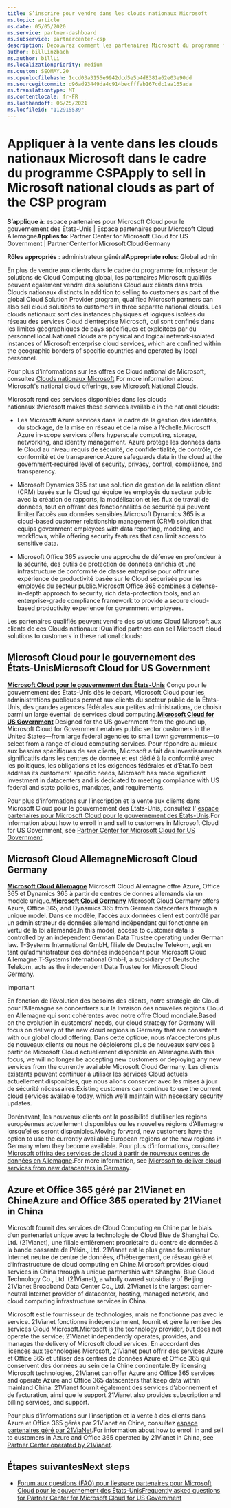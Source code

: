 ```yaml
---
title: S’inscrire pour vendre dans les clouds nationaux Microsoft
ms.topic: article
ms.date: 05/05/2020
ms.service: partner-dashboard
ms.subservice: partnercenter-csp
description: Découvrez comment les partenaires Microsoft du programme fournisseur de solutions Cloud peuvent vendre aux clients inscrits dans des clouds nationaux pris en charge.
author: billLinzbach
ms.author: billLi
ms.localizationpriority: medium
ms.custom: SEOMAY.20
ms.openlocfilehash: 1ccd03a3155e9942dcd5e5b4d8381a62e03e90dd
ms.sourcegitcommit: d96ad93449da4c914becfffab167cdc1aa165ada
ms.translationtype: MT
ms.contentlocale: fr-FR
ms.lasthandoff: 06/25/2021
ms.locfileid: "112915539"
---
```

# <a name="apply-to-sell-in-microsoft-national-clouds-as-part-of-the-csp-program"></a><span data-ttu-id="3b0fe-103">Appliquer à la vente dans les clouds nationaux Microsoft dans le cadre du programme CSP</span><span class="sxs-lookup"><span data-stu-id="3b0fe-103">Apply to sell in Microsoft national clouds as part of the CSP program</span></span>

<span data-ttu-id="3b0fe-104">**S’applique à**: espace partenaires pour Microsoft Cloud pour le gouvernement des États-Unis | Espace partenaires pour Microsoft Cloud Allemagne</span><span class="sxs-lookup"><span data-stu-id="3b0fe-104">**Applies to**: Partner Center for Microsoft Cloud for US Government | Partner Center for Microsoft Cloud Germany</span></span>

<span data-ttu-id="3b0fe-105">**Rôles appropriés** : administrateur général</span><span class="sxs-lookup"><span data-stu-id="3b0fe-105">**Appropriate roles**: Global admin</span></span>

<span data-ttu-id="3b0fe-106">En plus de vendre aux clients dans le cadre du programme fournisseur de solutions de Cloud Computing global, les partenaires Microsoft qualifiés peuvent également vendre des solutions Cloud aux clients dans trois Clouds nationaux distincts.</span><span class="sxs-lookup"><span data-stu-id="3b0fe-106">In addition to selling to customers as part of the global Cloud Solution Provider program, qualified Microsoft partners can also sell cloud solutions to customers in three separate national clouds.</span></span> <span data-ttu-id="3b0fe-107">Les clouds nationaux sont des instances physiques et logiques isolées du réseau des services Cloud d’entreprise Microsoft, qui sont confinés dans les limites géographiques de pays spécifiques et exploitées par du personnel local.</span><span class="sxs-lookup"><span data-stu-id="3b0fe-107">National clouds are physical and logical network-isolated instances of Microsoft enterprise cloud services, which are confined within the geographic borders of specific countries and operated by local personnel.</span></span>

<span data-ttu-id="3b0fe-108">Pour plus d’informations sur les offres de Cloud national de Microsoft, consultez [Clouds nationaux Microsoft](https://www.microsoft.com/trustcenter/cloudservices/nationalcloud).</span><span class="sxs-lookup"><span data-stu-id="3b0fe-108">For more information about Microsoft's national cloud offerings, see [Microsoft National Clouds](https://www.microsoft.com/trustcenter/cloudservices/nationalcloud).</span></span>

<span data-ttu-id="3b0fe-109">Microsoft rend ces services disponibles dans les clouds nationaux :</span><span class="sxs-lookup"><span data-stu-id="3b0fe-109">Microsoft makes these services available in the national clouds:</span></span>

-   <span data-ttu-id="3b0fe-110">Les Microsoft Azure services dans le cadre de la gestion des identités, du stockage, de la mise en réseau et de la mise à l’échelle.</span><span class="sxs-lookup"><span data-stu-id="3b0fe-110">Microsoft Azure in-scope services offers hyperscale computing, storage, networking, and identity management.</span></span> <span data-ttu-id="3b0fe-111">Azure protège les données dans le Cloud au niveau requis de sécurité, de confidentialité, de contrôle, de conformité et de transparence.</span><span class="sxs-lookup"><span data-stu-id="3b0fe-111">Azure safeguards data in the cloud at the government-required level of security, privacy, control, compliance, and transparency.</span></span>

-   <span data-ttu-id="3b0fe-112">Microsoft Dynamics 365 est une solution de gestion de la relation client (CRM) basée sur le Cloud qui équipe les employés du secteur public avec la création de rapports, la modélisation et les flux de travail de données, tout en offrant des fonctionnalités de sécurité qui peuvent limiter l’accès aux données sensibles.</span><span class="sxs-lookup"><span data-stu-id="3b0fe-112">Microsoft Dynamics 365 is a cloud-based customer relationship management (CRM) solution that equips government employees with data reporting, modeling, and workflows, while offering security features that can limit access to sensitive data.</span></span>

-   <span data-ttu-id="3b0fe-113">Microsoft Office 365 associe une approche de défense en profondeur à la sécurité, des outils de protection de données enrichis et une infrastructure de conformité de classe entreprise pour offrir une expérience de productivité basée sur le Cloud sécurisée pour les employés du secteur public.</span><span class="sxs-lookup"><span data-stu-id="3b0fe-113">Microsoft Office 365 combines a defense-in-depth approach to security, rich data-protection tools, and an enterprise-grade compliance framework to provide a secure cloud-based productivity experience for government employees.</span></span>

<span data-ttu-id="3b0fe-114">Les partenaires qualifiés peuvent vendre des solutions Cloud Microsoft aux clients de ces Clouds nationaux :</span><span class="sxs-lookup"><span data-stu-id="3b0fe-114">Qualified partners can sell Microsoft cloud solutions to customers in these national clouds:</span></span>

## <a name="microsoft-cloud-for-us-government"></a><span data-ttu-id="3b0fe-115">Microsoft Cloud pour le gouvernement des États-Unis</span><span class="sxs-lookup"><span data-stu-id="3b0fe-115">Microsoft Cloud for US Government</span></span>

<span data-ttu-id="3b0fe-116">[**Microsoft Cloud pour le gouvernement des États-Unis**](https://www.microsoft.com/trustcenter/cloudservices/nationalcloud#Microsoft_Cloud_for_US) Conçu pour le gouvernement des États-Unis dès le départ, Microsoft Cloud pour les administrations publiques permet aux clients du secteur public de la États-Unis, des grandes agences fédérales aux petites administrations, de choisir parmi un large éventail de services cloud computing.</span><span class="sxs-lookup"><span data-stu-id="3b0fe-116">[**Microsoft Cloud for US Government**](https://www.microsoft.com/trustcenter/cloudservices/nationalcloud#Microsoft_Cloud_for_US) Designed for the US government from the ground up, Microsoft Cloud for Government enables public sector customers in the United States—from large federal agencies to small town governments—to select from a range of cloud computing services.</span></span> <span data-ttu-id="3b0fe-117">Pour répondre au mieux aux besoins spécifiques de ses clients, Microsoft a fait des investissements significatifs dans les centres de donnée et est dédié à la conformité avec les politiques, les obligations et les exigences fédérales et d’État.</span><span class="sxs-lookup"><span data-stu-id="3b0fe-117">To best address its customers' specific needs, Microsoft has made significant investment in datacenters and is dedicated to meeting compliance with US federal and state policies, mandates, and requirements.</span></span> 

<span data-ttu-id="3b0fe-118">Pour plus d’informations sur l’inscription et la vente aux clients dans Microsoft Cloud pour le gouvernement des États-Unis, consultez l' [espace partenaires pour Microsoft Cloud pour le gouvernement des États-Unis](partner-center-for-microsoft-us-govt-cloud.md).</span><span class="sxs-lookup"><span data-stu-id="3b0fe-118">For information about how to enroll in and sell to customers in Microsoft Cloud for US Government, see [Partner Center for Microsoft Cloud for US Government](partner-center-for-microsoft-us-govt-cloud.md).</span></span>

## <a name="microsoft-cloud-germany"></a><span data-ttu-id="3b0fe-119">Microsoft Cloud Allemagne</span><span class="sxs-lookup"><span data-stu-id="3b0fe-119">Microsoft Cloud Germany</span></span>

<span data-ttu-id="3b0fe-120">[**Microsoft Cloud Allemagne**](https://www.microsoft.com/trustcenter/cloudservices/nationalcloud#Microsoft_Cloud_Germany) Microsoft Cloud Allemagne offre Azure, Office 365 et Dynamics 365 à partir de centres de donnes allemands via un modèle unique.</span><span class="sxs-lookup"><span data-stu-id="3b0fe-120">[**Microsoft Cloud Germany**](https://www.microsoft.com/trustcenter/cloudservices/nationalcloud#Microsoft_Cloud_Germany) Microsoft Cloud Germany offers Azure, Office 365, and Dynamics 365 from German datacenters through a unique model.</span></span> <span data-ttu-id="3b0fe-121">Dans ce modèle, l’accès aux données client est contrôlé par un administrateur de données allemand indépendant qui fonctionne en vertu de la loi allemande.</span><span class="sxs-lookup"><span data-stu-id="3b0fe-121">In this model, access to customer data is controlled by an independent German Data Trustee operating under German law.</span></span> <span data-ttu-id="3b0fe-122">T-Systems International GmbH, filiale de Deutsche Telekom, agit en tant qu’administrateur des données indépendant pour Microsoft Cloud Allemagne.</span><span class="sxs-lookup"><span data-stu-id="3b0fe-122">T-Systems International GmbH, a subsidiary of Deutsche Telekom, acts as the independent Data Trustee for Microsoft Cloud Germany.</span></span>

> [!IMPORTANT]  
> <span data-ttu-id="3b0fe-123">En fonction de l’évolution des besoins des clients, notre stratégie de Cloud pour l’Allemagne se concentrera sur la livraison des nouvelles régions Cloud en Allemagne qui sont cohérentes avec notre offre Cloud mondiale.</span><span class="sxs-lookup"><span data-stu-id="3b0fe-123">Based on the evolution in customers' needs, our cloud strategy for Germany will focus on delivery of the new cloud regions in Germany that are consistent with our global cloud offering.</span></span> <span data-ttu-id="3b0fe-124">Dans cette optique, nous n’accepterons plus de nouveaux clients ou nous ne déploierons plus de nouveaux services à partir de Microsoft Cloud actuellement disponible en Allemagne.</span><span class="sxs-lookup"><span data-stu-id="3b0fe-124">With this focus, we will no longer be accepting new customers or deploying any new services from the currently available Microsoft Cloud Germany.</span></span> <span data-ttu-id="3b0fe-125">Les clients existants peuvent continuer à utiliser les services Cloud actuels actuellement disponibles, que nous allons conserver avec les mises à jour de sécurité nécessaires.</span><span class="sxs-lookup"><span data-stu-id="3b0fe-125">Existing customers can continue to use the current cloud services available today, which we'll maintain with necessary security updates.</span></span>
>  
> <span data-ttu-id="3b0fe-126">Dorénavant, les nouveaux clients ont la possibilité d’utiliser les régions européennes actuellement disponibles ou les nouvelles régions d’Allemagne lorsqu’elles seront disponibles.</span><span class="sxs-lookup"><span data-stu-id="3b0fe-126">Moving forward, new customers have the option to use the currently available European regions or the new regions in Germany when they become available.</span></span> <span data-ttu-id="3b0fe-127">Pour plus d’informations, consultez [Microsoft offrira des services de cloud à partir de nouveaux centres de données en Allemagne](https://news.microsoft.com/europe/2018/08/31/microsoft-to-deliver-cloud-services-from-new-datacentres-in-germany-in-2019-to-meet-evolving-customer-needs/).</span><span class="sxs-lookup"><span data-stu-id="3b0fe-127">For more information, see [Microsoft to deliver cloud services from new datacenters in Germany](https://news.microsoft.com/europe/2018/08/31/microsoft-to-deliver-cloud-services-from-new-datacentres-in-germany-in-2019-to-meet-evolving-customer-needs/).</span></span>

    
## <a name="azure-and-office-365-operated-by-21vianet-in-china"></a><span data-ttu-id="3b0fe-128">Azure et Office 365 géré par 21Vianet en Chine</span><span class="sxs-lookup"><span data-stu-id="3b0fe-128">Azure and Office 365 operated by 21Vianet in China</span></span>

<span data-ttu-id="3b0fe-129">Microsoft fournit des services de Cloud Computing en Chine par le biais d’un partenariat unique avec la technologie de Cloud Blue de Shanghai Co. Ltd. (21Vianet), une filiale entièrement propriétaire du centre de données à la bande passante de Pékin., Ltd. 21Vianet est le plus grand fournisseur Internet neutre de centre de données, d’hébergement, de réseau géré et d’infrastructure de cloud computing en Chine.</span><span class="sxs-lookup"><span data-stu-id="3b0fe-129">Microsoft provides cloud services in China through a unique partnership with Shanghai Blue Cloud Technology Co., Ltd. (21Vianet), a wholly owned subsidiary of Beijing 21Vianet Broadband Data Center Co., Ltd. 21Vianet is the largest carrier-neutral Internet provider of datacenter, hosting, managed network, and cloud computing infrastructure services in China.</span></span> 

<span data-ttu-id="3b0fe-130">Microsoft est le fournisseur de technologies, mais ne fonctionne pas avec le service. 21Vianet fonctionne indépendamment, fournit et gère la remise des services Cloud Microsoft.</span><span class="sxs-lookup"><span data-stu-id="3b0fe-130">Microsoft is the technology provider, but does not operate the service; 21Vianet independently operates, provides, and manages the delivery of Microsoft cloud services.</span></span> <span data-ttu-id="3b0fe-131">En accordant des licences aux technologies Microsoft, 21Vianet peut offrir des services Azure et Office 365 et utiliser des centres de données Azure et Office 365 qui conservent des données au sein de la Chine continentale.</span><span class="sxs-lookup"><span data-stu-id="3b0fe-131">By licensing Microsoft technologies, 21Vianet can offer Azure and Office 365 services and operate Azure and Office 365 datacenters that keep data within mainland China.</span></span> <span data-ttu-id="3b0fe-132">21Vianet fournit également des services d’abonnement et de facturation, ainsi que le support.</span><span class="sxs-lookup"><span data-stu-id="3b0fe-132">21Vianet also provides subscription and billing services, and support.</span></span>

<span data-ttu-id="3b0fe-133">Pour plus d’informations sur l’inscription et la vente à des clients dans Azure et Office 365 gérés par 21Vianet en Chine, consultez [espace partenaires géré par 21ViaNet](https://www.21vbluecloud.com/partner-china/welcome/).</span><span class="sxs-lookup"><span data-stu-id="3b0fe-133">For information about how to enroll in and sell to customers in Azure and Office 365 operated by 21Vianet in China, see [Partner Center operated by 21Vianet](https://www.21vbluecloud.com/partner-china/welcome/).</span></span>

## <a name="next-steps"></a><span data-ttu-id="3b0fe-134">Étapes suivantes</span><span class="sxs-lookup"><span data-stu-id="3b0fe-134">Next steps</span></span>

- [<span data-ttu-id="3b0fe-135">Forum aux questions (FAQ) pour l’espace partenaires pour Microsoft Cloud pour le gouvernement des États-Unis</span><span class="sxs-lookup"><span data-stu-id="3b0fe-135">Frequently asked questions for Partner Center for Microsoft Cloud for US Government</span></span>](faq-for-us-govt-cloud.yml)
